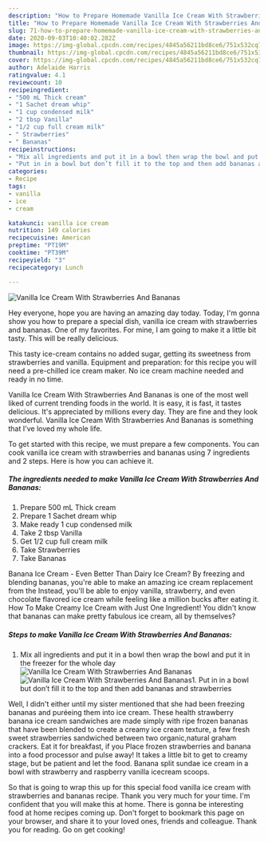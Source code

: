 ```yaml
---
description: "How to Prepare Homemade Vanilla Ice Cream With Strawberries And Bananas"
title: "How to Prepare Homemade Vanilla Ice Cream With Strawberries And Bananas"
slug: 71-how-to-prepare-homemade-vanilla-ice-cream-with-strawberries-and-bananas
date: 2020-09-03T10:40:02.282Z
image: https://img-global.cpcdn.com/recipes/4845a56211bd8ce6/751x532cq70/vanilla-ice-cream-with-strawberries-and-bananas-recipe-main-photo.jpg
thumbnail: https://img-global.cpcdn.com/recipes/4845a56211bd8ce6/751x532cq70/vanilla-ice-cream-with-strawberries-and-bananas-recipe-main-photo.jpg
cover: https://img-global.cpcdn.com/recipes/4845a56211bd8ce6/751x532cq70/vanilla-ice-cream-with-strawberries-and-bananas-recipe-main-photo.jpg
author: Adelaide Harris
ratingvalue: 4.1
reviewcount: 10
recipeingredient:
- "500 mL Thick cream"
- "1 Sachet dream whip"
- "1 cup condensed milk"
- "2 tbsp Vanilla"
- "1/2 cup full cream milk"
- " Strawberries"
- " Bananas"
recipeinstructions:
- "Mix all ingredients and put it in a bowl then wrap the bowl and put it in the freezer for the whole day"
- "Put in in a bowl but don’t fill it to the top and then add bananas and strawberries"
categories:
- Recipe
tags:
- vanilla
- ice
- cream

katakunci: vanilla ice cream 
nutrition: 149 calories
recipecuisine: American
preptime: "PT19M"
cooktime: "PT39M"
recipeyield: "3"
recipecategory: Lunch

---
```



![Vanilla Ice Cream With Strawberries And Bananas](https://img-global.cpcdn.com/recipes/4845a56211bd8ce6/751x532cq70/vanilla-ice-cream-with-strawberries-and-bananas-recipe-main-photo.jpg)

Hey everyone, hope you are having an amazing day today. Today, I'm gonna show you how to prepare a special dish, vanilla ice cream with strawberries and bananas. One of my favorites. For mine, I am going to make it a little bit tasty. This will be really delicious.

This tasty ice-cream contains no added sugar, getting its sweetness from strawberries and vanilla. Equipment and preparation: for this recipe you will need a pre-chilled ice cream maker. No ice cream machine needed and ready in no time.

Vanilla Ice Cream With Strawberries And Bananas is one of the most well liked of current trending foods in the world. It is easy, it is fast, it tastes delicious. It's appreciated by millions every day. They are fine and they look wonderful. Vanilla Ice Cream With Strawberries And Bananas is something that I've loved my whole life.


To get started with this recipe, we must prepare a few components. You can cook vanilla ice cream with strawberries and bananas using 7 ingredients and 2 steps. Here is how you can achieve it.

<!--inarticleads1-->

##### The ingredients needed to make Vanilla Ice Cream With Strawberries And Bananas:

1. Prepare 500 mL Thick cream
1. Prepare 1 Sachet dream whip
1. Make ready 1 cup condensed milk
1. Take 2 tbsp Vanilla
1. Get 1/2 cup full cream milk
1. Take  Strawberries
1. Take  Bananas


Banana Ice Cream - Even Better Than Dairy Ice Cream? By freezing and blending bananas, you&#39;re able to make an amazing ice cream replacement from the Instead, you&#39;ll be able to enjoy vanilla, strawberry, and even chocolate flavored ice cream while feeling like a million bucks after eating it. How To Make Creamy Ice Cream with Just One Ingredient! You didn&#39;t know that bananas can make pretty fabulous ice cream, all by themselves? 

<!--inarticleads2-->

##### Steps to make Vanilla Ice Cream With Strawberries And Bananas:

1. Mix all ingredients and put it in a bowl then wrap the bowl and put it in the freezer for the whole day
<img src="//assets-global.cpcdn.com/assets/icons/button_play-2c75c40dde080a61004c1f40b05d8f140eaff45d7e9e6481dc71c63d2e7c4909.png" alt="Vanilla Ice Cream With Strawberries And Bananas"><img src="//assets-global.cpcdn.com/assets/icons/button_play-2c75c40dde080a61004c1f40b05d8f140eaff45d7e9e6481dc71c63d2e7c4909.png" alt="Vanilla Ice Cream With Strawberries And Bananas">1. Put in in a bowl but don’t fill it to the top and then add bananas and strawberries


Well, I didn&#39;t either until my sister mentioned that she had been freezing bananas and puréeing them into ice cream. These health strawberry banana ice cream sandwiches are made simply with ripe frozen bananas that have been blended to create a creamy ice cream texture, a few fresh sweet strawberries sandwiched between two organic,natural graham crackers. Eat it for breakfast, if you Place frozen strawberries and banana into a food processor and pulse away! It takes a little bit to get to creamy stage, but be patient and let the food. Banana split sundae ice cream in a bowl with strawberry and raspberry vanilla icecream scoops. 

So that is going to wrap this up for this special food vanilla ice cream with strawberries and bananas recipe. Thank you very much for your time. I'm confident that you will make this at home. There is gonna be interesting food at home recipes coming up. Don't forget to bookmark this page on your browser, and share it to your loved ones, friends and colleague. Thank you for reading. Go on get cooking!
